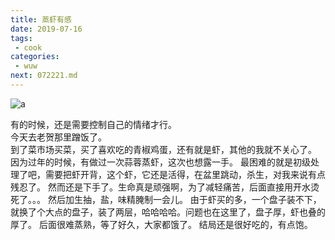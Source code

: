 ```yaml
---
title: 蒸虾有感
date: 2019-07-16
tags:
 - cook
categories:
 - wuw
next: 072221.md 
---
```


![a](https://gitee.com/snowyan/image/raw/master/2021/202111230941307.png)

<!-- more -->

有的时候，还是需要控制自己的情绪才行。  
今天去老贺那里蹭饭了。  
到了菜市场买菜，买了喜欢吃的青椒鸡蛋，还有就是虾，其他的我就不关心了。
因为过年的时候，有做过一次蒜蓉蒸虾，这次也想露一手。
最困难的就是初级处理了吧，需要把虾开背，这个虾，它还是活得，在盆里跳动，杀生，对我来说有点残忍了。
然而还是下手了。生命真是顽强啊，为了减轻痛苦，后面直接用开水烫死了。。。
然后加生抽，盐，味精腌制一会儿。
由于虾买的多，一个盘子装不下，就换了个大点的盘子，装了两层，哈哈哈哈。问题也在这里了，盘子厚，虾也叠的厚了。
后面很难蒸熟，等了好久，大家都饿了。
结局还是很好吃的，有点饱。
